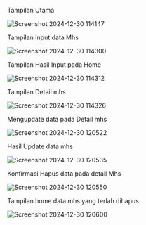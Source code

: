 Tampilan Utama

![Screenshot 2024-12-30 114147](https://github.com/user-attachments/assets/3e7dc8b0-07a7-4351-9d05-6fa7708806db)


Tampilan Input data Mhs

![Screenshot 2024-12-30 114300](https://github.com/user-attachments/assets/60ad90d3-9049-49ea-b062-5085c60bd07e)


Tampilan Hasil Input pada Home


![Screenshot 2024-12-30 114312](https://github.com/user-attachments/assets/c0f8cc4b-f13e-420c-9e70-583f8ded9ebf)


Tampilan Detail mhs


![Screenshot 2024-12-30 114326](https://github.com/user-attachments/assets/1c1084a1-9d7f-4025-9013-7e18950aa31f)


Mengupdate data pada Detail mhs


![Screenshot 2024-12-30 120522](https://github.com/user-attachments/assets/e51abe20-c263-4d5b-aeea-8f7521594e91)


Hasil Update data mhs


![Screenshot 2024-12-30 120535](https://github.com/user-attachments/assets/c6a914ce-f98b-4104-9338-ee50192dbf9d)


Konfirmasi Hapus data pada detail Mhs


![Screenshot 2024-12-30 120550](https://github.com/user-attachments/assets/7bd169ce-8400-4073-92c4-eff16db3169b)


Tampilan home data mhs yang terlah dihapus


![Screenshot 2024-12-30 120600](https://github.com/user-attachments/assets/24557ec1-0f1a-4454-8fec-90d1bddc229c)

